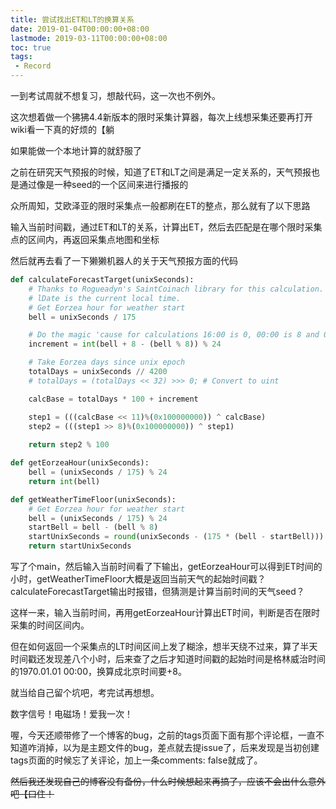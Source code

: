 ```yaml
---
title: 尝试找出ET和LT的换算关系
date: 2019-01-04T00:00:00+08:00
lastmode: 2019-03-11T00:00:00+08:00
toc: true
tags:
 - Record
---
```


一到考试周就不想复习，想敲代码，这一次也不例外。

这次想着做一个狒狒4.4新版本的限时采集计算器，每次上线想采集还要再打开wiki看一下真的好烦的【躺

如果能做一个本地计算的就舒服了

之前在研究天气预报的时候，知道了ET和LT之间是满足一定关系的，天气预报也是通过像是一种seed的一个区间来进行播报的

众所周知，艾欧泽亚的限时采集点一般都刷在ET的整点，那么就有了以下思路

输入当前时间戳，通过ET和LT的关系，计算出ET，然后去匹配是在哪个限时采集点的区间内，再返回采集点地图和坐标

然后就再去看了一下獭獭机器人的关于天气预报方面的代码

```python
def calculateForecastTarget(unixSeconds): 
    # Thanks to Rogueadyn's SaintCoinach library for this calculation.
    # lDate is the current local time.
    # Get Eorzea hour for weather start
    bell = unixSeconds / 175

    # Do the magic 'cause for calculations 16:00 is 0, 00:00 is 8 and 08:00 is 16
    increment = int(bell + 8 - (bell % 8)) % 24

    # Take Eorzea days since unix epoch
    totalDays = unixSeconds // 4200
    # totalDays = (totalDays << 32) >>> 0; # Convert to uint

    calcBase = totalDays * 100 + increment

    step1 = (((calcBase << 11)%(0x100000000)) ^ calcBase)
    step2 = (((step1 >> 8)%(0x100000000)) ^ step1)
    
    return step2 % 100

def getEorzeaHour(unixSeconds):
    bell = (unixSeconds / 175) % 24
    return int(bell)

def getWeatherTimeFloor(unixSeconds):
    # Get Eorzea hour for weather start
    bell = (unixSeconds / 175) % 24
    startBell = bell - (bell % 8)
    startUnixSeconds = round(unixSeconds - (175 * (bell - startBell)))
    return startUnixSeconds

```

写了个main，然后输入当前时间看了下输出，getEorzeaHour可以得到ET时间的小时，getWeatherTimeFloor大概是返回当前天气的起始时间戳？calculateForecastTarget输出时报错，但猜测是计算当前时间的天气seed？

这样一来，输入当前时间，再用getEorzeaHour计算出ET时间，判断是否在限时采集的时间区间内。

但在如何返回一个采集点的LT时间区间上发了糊涂，想半天绕不过来，算了半天时间戳还发现差八个小时，后来查了之后才知道时间戳的起始时间是格林威治时间的1970.01.01 00:00，换算成北京时间要+8。

就当给自己留个坑吧，考完试再想想。

数字信号！电磁场！爱我一次！

喔，今天还顺带修了一个博客的bug，之前的tags页面下面有那个评论框，一直不知道咋消掉，以为是主题文件的bug，差点就去提issue了，后来发现是当初创建tags页面的时候忘了关评论，加上一条comments: false就成了。

<del>然后我还发现自己的博客没有备份，什么时候想起来再搞了，应该不会出什么意外吧【口住！</del>

